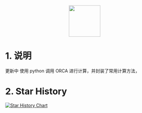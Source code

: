 <h1 align="center">
<img src="https://i.postimg.cc/wjY6JGFL/image.png" width="100">
</h1>

# 1. 说明

更新中 使用 python 调用 ORCA 进行计算，并封装了常用计算方法，

# 2. Star History

[![Star History Chart](https://api.star-history.com/svg?repos=HTY-DBY/orcacal&type=Date)](https://star-history.com/#HTY-DBY/orcacal&Date)

